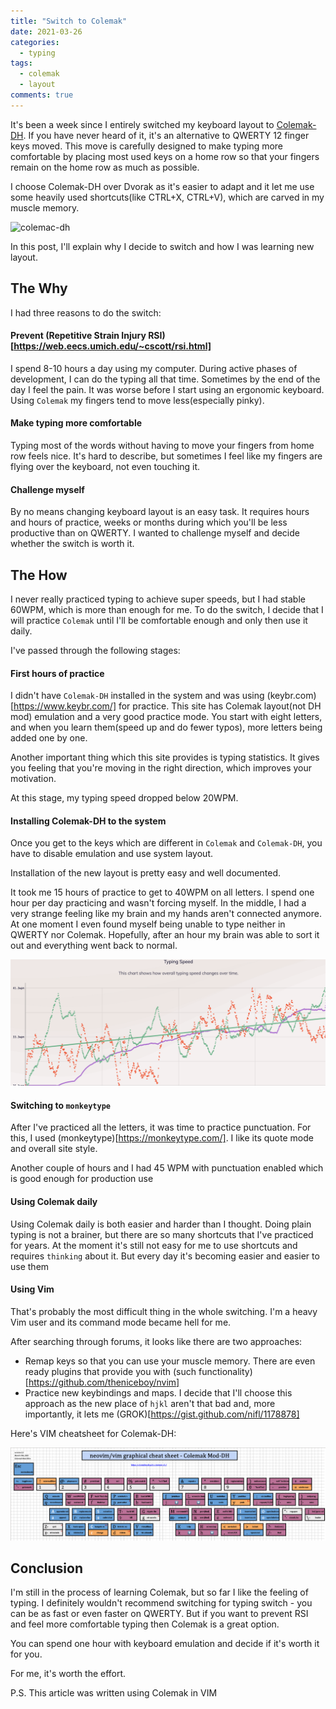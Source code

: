 ```yaml
---
title: "Switch to Colemak"
date: 2021-03-26
categories:
  - typing
tags:
  - colemak
  - layout
comments: true
---
```


It's been a week since I entirely switched my keyboard layout to [Colemak-DH](https://colemakmods.github.io/mod-dh/).
If you have never heard of it, it's an alternative to QWERTY 12 finger keys
moved.
This move is carefully designed to make typing more comfortable by placing
most used keys on a home row so that your fingers remain on the home row as much
as possible.

I choose Colemak-DH over Dvorak as it's easier to adapt and it let me use some
heavily used shortcuts(like CTRL+X, CTRL+V), which are carved in my muscle
memory.

![colemac-dh](https://colemakmods.github.io/mod-dh/gfx/colemak_dh_main_matrix.png)

In this post, I'll explain why I decide to switch and how I was learning new
layout.

## The Why

I had three reasons to do the switch:

#### Prevent (Repetitive Strain Injury RSI)[https://web.eecs.umich.edu/~cscott/rsi.html]

I spend 8-10 hours a day using my computer. During active phases of
development, I can do the typing all that time. Sometimes by the end of the day
I feel the pain. It was worse before I start using an ergonomic keyboard. Using
`Colemak` my fingers tend to move less(especially pinky).

#### Make typing more comfortable

Typing most of the words without having to move your fingers from home row
feels nice. It's hard to describe, but sometimes I feel like my fingers
are flying over the keyboard, not even touching it.

#### Challenge myself

By no means changing keyboard layout is an easy task. It requires hours and
hours of practice, weeks or months during which you'll be less productive than
on QWERTY. I wanted to challenge myself and decide whether the switch is worth
it.


## The How

I never really practiced typing to achieve super speeds, but I had stable 60WPM,
which is more than enough for me. To do the switch, I decide that I will practice
`Colemak` until I'll be comfortable enough and only then use it daily.

I've passed through the following stages:

#### First hours of practice

I didn't have `Colemak-DH` installed in the system and was using (keybr.com)[https://www.keybr.com/]
for practice. This site has Colemak layout(not DH mod) emulation and a very
good practice mode. You start with eight letters, and when you learn them(speed
up and do fewer typos), more letters being added one by one.

Another important thing which this site provides is typing statistics. It gives
you feeling that you're moving in the right direction, which improves your
motivation.

At this stage, my typing speed dropped below 20WPM.

#### Installing Colemak-DH to the system

Once you get to the keys which are different in `Colemak` and `Colemak-DH`, you
have to disable emulation and use system layout.

Installation of the new layout is pretty easy and well documented.

It took me 15 hours of practice to get to 40WPM on all letters. I spend one
hour per day practicing and wasn't forcing myself. In the middle, I had a very
strange feeling like my brain and my hands aren't connected anymore. At one
moment I even found myself being unable to type neither in QWERTY nor Colemak.
Hopefully, after an hour my brain was able to sort it out and everything went back
to normal.

![40wpm](/assets/images/colemak-40wpm.png)

#### Switching to `monkeytype`

After I've practiced all the letters, it was time to practice punctuation.
For this, I used (monkeytype)[https://monkeytype.com/]. I like its quote mode
and overall site style.

Another couple of hours and I had 45 WPM with punctuation enabled which is good
enough for production use

#### Using Colemak daily

Using Colemak daily is both easier and harder than I thought. Doing
plain typing is not a brainer, but there are so many shortcuts that I've practiced
for years. At the moment it's still not easy for me to use shortcuts and requires
`thinking` about it. But every day it's becoming easier and easier to use them

#### Using Vim

That's probably the most difficult thing in the whole switching. I'm a heavy
Vim user and its command mode became hell for me.

After searching through forums, it looks like there are two approaches:
* Remap keys so that you can use your muscle memory. There are even ready plugins
that provide you with (such functionality)[https://github.com/theniceboy/nvim]
* Practice new keybindings and maps. I decide that I'll choose this approach
as the new place of `hjkl` aren't that bad and, more importantly, it lets me (GROK)[https://gist.github.com/nifl/1178878]

Here's VIM cheatsheet for Colemak-DH:

![Colemak-DH VIM](/assets/images/colemak-vim.png)

## Conclusion

I'm still in the process of learning Colemak, but so far I like the feeling
of typing.
I definitely wouldn't recommend switching for typing switch - you can be as
fast or even faster on QWERTY. But if you want to prevent RSI and feel more
comfortable typing then Colemak is a great option.

You can spend one hour with keyboard emulation and decide if it's worth it for
you.

For me, it's worth the effort.

P.S. This article was written using Colemak in VIM
